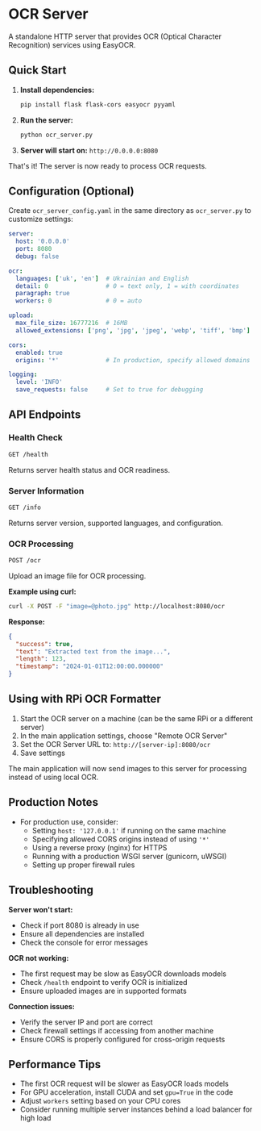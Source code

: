 # OCR Server

A standalone HTTP server that provides OCR (Optical Character Recognition) services using EasyOCR.

## Quick Start

1. **Install dependencies:**
   ```bash
   pip install flask flask-cors easyocr pyyaml
   ```

2. **Run the server:**
   ```bash
   python ocr_server.py
   ```

3. **Server will start on:** `http://0.0.0.0:8080`

That's it! The server is now ready to process OCR requests.

## Configuration (Optional)

Create `ocr_server_config.yaml` in the same directory as `ocr_server.py` to customize settings:

```yaml
server:
  host: '0.0.0.0'
  port: 8080
  debug: false

ocr:
  languages: ['uk', 'en']  # Ukrainian and English
  detail: 0                # 0 = text only, 1 = with coordinates
  paragraph: true
  workers: 0               # 0 = auto

upload:
  max_file_size: 16777216  # 16MB
  allowed_extensions: ['png', 'jpg', 'jpeg', 'webp', 'tiff', 'bmp']

cors:
  enabled: true
  origins: '*'             # In production, specify allowed domains

logging:
  level: 'INFO'
  save_requests: false     # Set to true for debugging
```

## API Endpoints

### Health Check
```bash
GET /health
```
Returns server health status and OCR readiness.

### Server Information
```bash
GET /info
```
Returns server version, supported languages, and configuration.

### OCR Processing
```bash
POST /ocr
```
Upload an image file for OCR processing.

**Example using curl:**
```bash
curl -X POST -F "image=@photo.jpg" http://localhost:8080/ocr
```

**Response:**
```json
{
  "success": true,
  "text": "Extracted text from the image...",
  "length": 123,
  "timestamp": "2024-01-01T12:00:00.000000"
}
```

## Using with RPi OCR Formatter

1. Start the OCR server on a machine (can be the same RPi or a different server)
2. In the main application settings, choose "Remote OCR Server"
3. Set the OCR Server URL to: `http://[server-ip]:8080/ocr`
4. Save settings

The main application will now send images to this server for processing instead of using local OCR.

## Production Notes

- For production use, consider:
  - Setting `host: '127.0.0.1'` if running on the same machine
  - Specifying allowed CORS origins instead of using `'*'`
  - Using a reverse proxy (nginx) for HTTPS
  - Running with a production WSGI server (gunicorn, uWSGI)
  - Setting up proper firewall rules

## Troubleshooting

**Server won't start:**
- Check if port 8080 is already in use
- Ensure all dependencies are installed
- Check the console for error messages

**OCR not working:**
- The first request may be slow as EasyOCR downloads models
- Check `/health` endpoint to verify OCR is initialized
- Ensure uploaded images are in supported formats

**Connection issues:**
- Verify the server IP and port are correct
- Check firewall settings if accessing from another machine
- Ensure CORS is properly configured for cross-origin requests

## Performance Tips

- The first OCR request will be slower as EasyOCR loads models
- For GPU acceleration, install CUDA and set `gpu=True` in the code
- Adjust `workers` setting based on your CPU cores
- Consider running multiple server instances behind a load balancer for high load